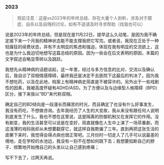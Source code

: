 ### 2023

> 观前注意：这是ss2023年的年终总结、存在大量个人剖析，涉及对于臆症、自杀以及自残的讨论，如有不适请及时寻求帮助（找我也可以）

说是2023年的年终总结，但是现在是11月22日，提早这么久动笔，是因为我不确定接下来一个月我的精神状态能不能支撑我把它写完。或者说，我现在正处于一种轻躁狂的续费状态，并有不太明显的焦虑和强迫，体现在我有明显的交流欲上，这也是为什么我迫切地想写这篇总结的原因。因为一些会在后文表明的原因，本篇的文字叙述会略显零碎以及跳跃。

我想先从精神病的话题谈起，这一年里，经过与多方信息的比对、交流以及确认后，我自诊了双相情感障碍，最终我还是决定不去医院下这最后的判决了。因为我不想吃药，以及在此地，档案上有精神病史简直是不被容许的。另外出于一些戏剧性的因素，我被高度怀疑有ADHD/ASD。为了方便以及与边缘型人格障碍（BPD）区分，接下来我以“BD”来代称双相。

确定自己的BD倾向是一段漫长而痛苦的时光，而且确定了也没有什么好事发生，我没有药吃，不想做咨询。去年我经历了人生的大变故，我从来没有跟任何人说明到底发生了什么，我也不想在这里说，这是隔离的防御机制又在发挥它的作用。没有剧变，我的生活甚至可以说是在变好，简直就像在人生中上演了一场茶番劇，而这浅薄的戏码我却从未想要戳穿它，就这样自我欺骗了三年。直到再把这张生活的皮撕下来时，我觉得会得点病也很正常吧。三月份时一切走入了几乎可以说最差的境地，走在学校的水池边，我没有一刻不在想如何跳下去；我想要掐断自己的脖子、频繁地开始拽自己的头发以让自己感到疼痛；

写不下去了，过两天再说。